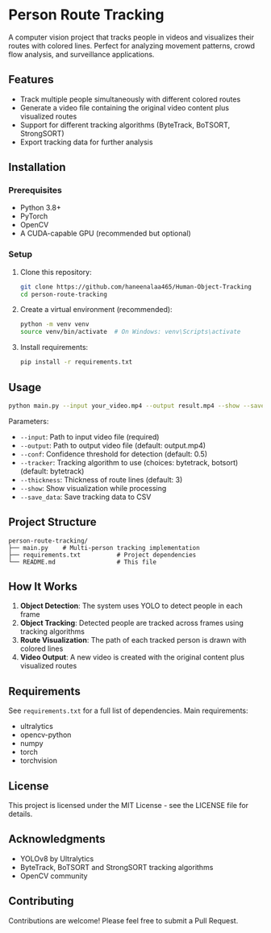 # Person Route Tracking

A computer vision project that tracks people in videos and visualizes their routes with colored lines. Perfect for analyzing movement patterns, crowd flow analysis, and surveillance applications.

## Features
- Track multiple people simultaneously with different colored routes
- Generate a video file containing the original video content plus visualized routes
- Support for different tracking algorithms (ByteTrack, BoTSORT, StrongSORT)
- Export tracking data for further analysis

## Installation

### Prerequisites
- Python 3.8+
- PyTorch
- OpenCV
- A CUDA-capable GPU (recommended but optional)

### Setup

1. Clone this repository:
   ```bash
   git clone https://github.com/haneenalaa465/Human-Object-Tracking
   cd person-route-tracking
   ```

2. Create a virtual environment (recommended):
   ```bash
   python -m venv venv
   source venv/bin/activate  # On Windows: venv\Scripts\activate
   ```

3. Install requirements:
   ```bash
   pip install -r requirements.txt
   ```

## Usage

```bash
python main.py --input your_video.mp4 --output result.mp4 --show --save_data
```

Parameters:
- `--input`: Path to input video file (required)
- `--output`: Path to output video file (default: output.mp4)
- `--conf`: Confidence threshold for detection (default: 0.5)
- `--tracker`: Tracking algorithm to use (choices: bytetrack, botsort) (default: bytetrack)
- `--thickness`: Thickness of route lines (default: 3)
- `--show`: Show visualization while processing
- `--save_data`: Save tracking data to CSV


## Project Structure

```
person-route-tracking/
├── main.py    # Multi-person tracking implementation
├── requirements.txt          # Project dependencies
└── README.md                 # This file
```

## How It Works

1. **Object Detection**: The system uses YOLO to detect people in each frame
2. **Object Tracking**: Detected people are tracked across frames using tracking algorithms
3. **Route Visualization**: The path of each tracked person is drawn with colored lines
4. **Video Output**: A new video is created with the original content plus visualized routes

## Requirements

See `requirements.txt` for a full list of dependencies. Main requirements:
- ultralytics
- opencv-python
- numpy
- torch
- torchvision

## License

This project is licensed under the MIT License - see the LICENSE file for details.

## Acknowledgments

- YOLOv8 by Ultralytics
- ByteTrack, BoTSORT and StrongSORT tracking algorithms
- OpenCV community

## Contributing

Contributions are welcome! Please feel free to submit a Pull Request.
